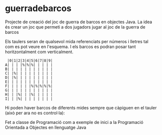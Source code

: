 ﻿guerradebarcos
==============

Projecte de creació del joc de guerra de barcos en objectes Java. La idea és 
crear un joc que permeti a dos jugadors jugar al joc de la guerra de barcos

Els taulers seran de qualsevol mida referenciats per números i lletres tal com es pot
veure en l'esquema. I els barcos es podran posar tant horitzontalment com 
verticalment. 

     |0|1|2|3|4|5|6|7|8|9|
    A| | | |%|%|%| | | | |
    B| | | | | | | | | | |
    C| |%| | | | | | | | |
    D| |%| | | | | | | | | 
    E| | | | | | | | | | | 
    F| | | | | |%|%|%|%|%| 
    G| | | | | | | | | | | 
    H| | |%| | |%| | | | | 
    I| | |%| | | | | | | | 

Hi poden haver barcos de diferents mides sempre que càpiguen en el tauler
(això per ara no es control·la):

Fet a classe de Programació com a exemple de inici a la Programació Orientada a Objectes en
llenguatge Java

